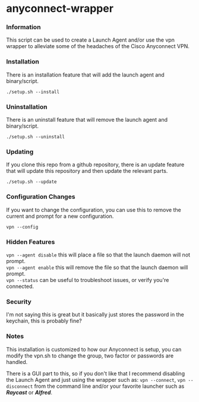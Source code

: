 # anyconnect-wrapper

### Information
This script can be used to create a Launch Agent and/or use the vpn wrapper to alleviate some of the headaches of the Cisco Anyconnect VPN.  

### Installation
There is an installation feature that will add the launch agent and binary/script.  

`./setup.sh --install`

### Uninstallation
There is an uninstall feature that will remove the launch agent and binary/script.  

`./setup.sh --uninstall`

### Updating
If you clone this repo from a github repository, there is an update feature that will update this repository and then update the relevant parts.  

`./setup.sh --update`

### Configuration Changes
If you want to change the configuration, you can use this to remove the current and prompt for a new configuration.

`vpn --config`

### Hidden Features

`vpn --agent disable` this will place a file so that the launch daemon will not prompt.  
`vpn --agent enable` this will remove the file so that the launch daemon will prompt.  
`vpn --status` can be useful to troubleshoot issues, or verify you're connected.

### Security
I'm not saying this is great but it basically just stores the password in the keychain, this is probably fine?  

### Notes
This installation is customized to how our Anyconnect is setup, you can modify the vpn.sh to change the group, two factor or passwords are handled.  

There is a GUI part to this, so if you don't like that I recommend disabling the Launch Agent and just using the wrapper such as:
`vpn --connect`, `vpn --disconnect` from the command line and/or your favorite launcher such as ***Raycast*** or ***Alfred***.